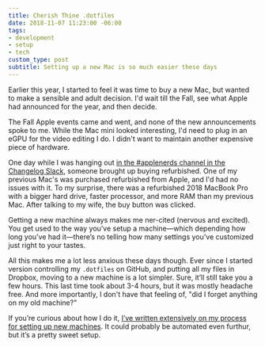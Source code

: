 ```yaml
---
title: Cherish Thine .dotfiles
date: 2018-11-07 11:23:00 -06:00
tags:
- development
- setup
- tech
custom_type: post
subtitle: Setting up a new Mac is so much easier these days
---
```


Earlier this year, I started to feel it was time to buy a new Mac, but wanted to make a sensible and adult decision. I'd wait till the Fall, see what Apple had announced for the year, and then decide.

The Fall Apple events came and went, and none of the new announcements spoke to me. While the Mac mini looked interesting, I'd need to plug in an eGPU for the video editing I do. I didn't want to maintain another expensive piece of hardware.

One day while I was hanging out [in the #applenerds channel in the Changelog Slack](https://changelog.com/community), someone brought up buying refurbished. One of my previous Mac's was purchased refurbished from Apple, and I'd had no issues with it. To my surprise, there was a refurbished 2018 MacBook Pro with a bigger hard drive, faster processor, and more RAM than my previous Mac. After talking to my wife, the buy button was clicked.

Getting a new machine always makes me ner-cited (nervous and excited). You get used to the way you’ve setup a machine—which depending how long you’ve had it—there’s no telling how many settings you’ve customized just right to your tastes.

All this makes me a lot less anxious these days though. Ever since I started version controlling my `.dotfiles` on GitHub, and putting all my files in Dropbox, moving to a new machine is a lot simpler. Sure, it’ll still take you a few hours. This last time took about 3-4 hours, but it was mostly headache free. And more importantly, I don't have that feeling of, "did I forget anything on my old machine?"

If you’re curious about how I do it, [I’ve written extensively on my process for setting up new machines](/2016/12/speeding-up-your-new-mac-setup/). It could probably be automated even furthur, but it’s a pretty sweet setup.
